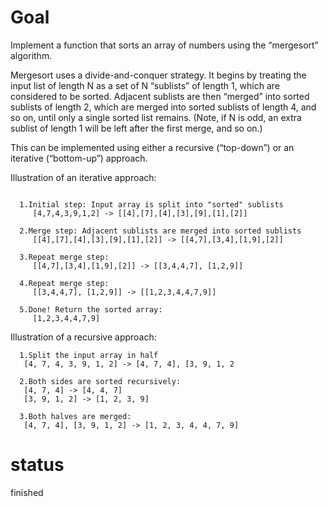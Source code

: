 # Goal

Implement a function that sorts an array of numbers using the “mergesort” algorithm.

Mergesort uses a divide-and-conquer strategy. It begins by treating the input list of length N as a set of N “sublists” of length 1, which are considered to be sorted. Adjacent sublists are then “merged” into sorted sublists of length 2, which are merged into sorted sublists of length 4, and so on, until only a single sorted list remains. (Note, if N is odd, an extra sublist of length 1 will be left
after the first merge, and so on.)

This can be implemented using either a recursive (“top-down”) or an iterative (“bottom-up”) approach.

Illustration of an iterative approach:

```

  1.Initial step: Input array is split into "sorted" sublists
     [4,7,4,3,9,1,2] -> [[4],[7],[4],[3],[9],[1],[2]]

  2.Merge step: Adjacent sublists are merged into sorted sublists
     [[4],[7],[4],[3],[9],[1],[2]] -> [[4,7],[3,4],[1,9],[2]]

  3.Repeat merge step:
     [[4,7],[3,4],[1,9],[2]] -> [[3,4,4,7], [1,2,9]]

  4.Repeat merge step:
     [[3,4,4,7], [1,2,9]] -> [[1,2,3,4,4,7,9]]

  5.Done! Return the sorted array:
     [1,2,3,4,4,7,9]
```
Illustration of a recursive approach:
```
  1.Split the input array in half
   [4, 7, 4, 3, 9, 1, 2] -> [4, 7, 4], [3, 9, 1, 2

  2.Both sides are sorted recursively:
   [4, 7, 4] -> [4, 4, 7]
   [3, 9, 1, 2] -> [1, 2, 3, 9]

  3.Both halves are merged:
   [4, 7, 4], [3, 9, 1, 2] -> [1, 2, 3, 4, 4, 7, 9]
```
# status

finished
